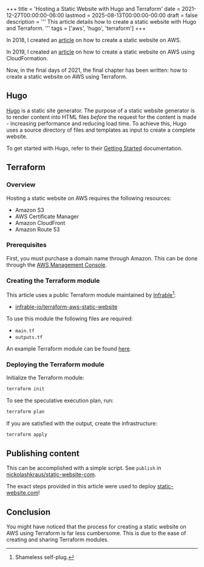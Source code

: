 +++
title = 'Hosting a Static Website with Hugo and Terraform'
date = 2021-12-27T00:00:00-06:00
lastmod = 2025-08-13T00:00:00-00:00
draft = false
description = '''
This article details how to create a static website with Hugo and Terraform.
'''
tags = ['aws', 'hugo', 'terraform']
+++

In 2018, I created an [article][article - 2018] on how to create a static
website on AWS.

In 2019, I created an [article][article - 2019] on how to create a static
website on AWS using CloudFormation.

Now, in the final days of 2021, the final chapter has been written: how to
create a static website on AWS using Terraform.

## Hugo

[Hugo][Hugo] is a static site generator. The purpose of a static website
generator is to render content into HTML files *before* the request for the
content is made - increasing performance and reducing load time. To achieve
this, Hugo uses a source directory of files and templates as input to create
a complete website.

To get started with Hugo, refer to their [Getting Started][Getting Started]
documentation.

## Terraform

### Overview

Hosting a static website on AWS requires the following resources:

- Amazon S3
- AWS Certificate Manager
- Amazon CloudFront
- Amazon Route 53

### Prerequisites

First, you must purchase a domain name through Amazon. This can be done through
the [AWS Management Console][AWS Management Console - Route53].

### Creating the Terraform module

This article uses a public Terraform module maintained by
[Infrable][Infrable][^1]:
- [infrable-io/terraform-aws-static-website][infrable-io/terraform-aws-static-website]

To use this module the following files are required:
- `main.tf`
- `outputs.tf`

An example Terraform module can be found
[here][nickolashkraus/static-website-com].

### Deploying the Terraform module

Initialize the Terraform module:

```bash
terraform init
```

To see the speculative execution plan, run:

```bash
terraform plan
```

If you are satisfied with the output, create the infrastructure:

```bash
terraform apply
```

## Publishing content

This can be accomplished with a simple script. See `publish` in
[nickolashkraus/static-website-com][nickolashkraus/static-website-com].

The exact steps provided in this article were used to deploy
[static-website.com][static-website.com]!

[^1]: Shameless self-plug.

[article - 2018]: https://nickolaskraus.io/articles/hosting-a-static-website-with-hugo-and-aws/
[article - 2019]: https://nickolaskraus.io/articles/hosting-a-static-website-with-hugo-and-cloudformation/
[Hugo]: https://gohugo.io
[Getting Started]: https://gohugo.io/getting-started/
[AWS Management Console - Route53]: https://console.aws.amazon.com/route53
[Infrable]: https://infrable.io
[infrable-io/terraform-aws-static-website]: https://github.com/infrable-io/terraform-aws-static-website
[nickolashkraus/static-website-com]: https://github.com/nickolashkraus/static-website-com
[static-website.com]: https://static-website.com

## Conclusion

You might have noticed that the process for creating a static website on AWS
using Terraform is far less cumbersome. This is due to the ease of creating and
sharing Terraform modules.
